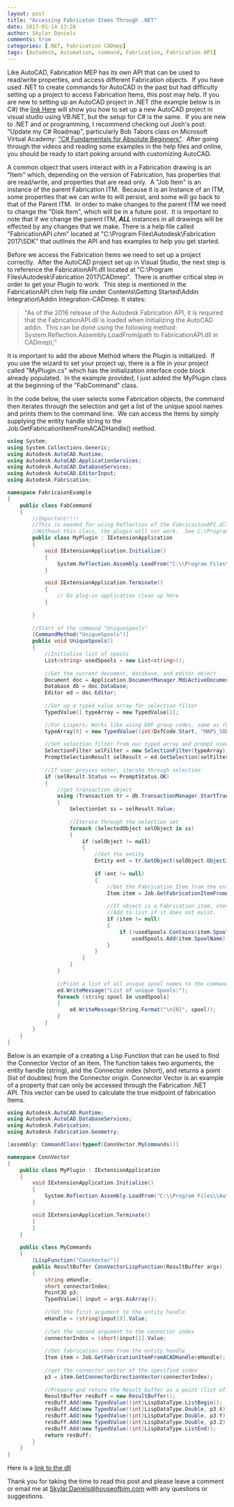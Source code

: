 ```yaml
---
layout: post
title: "Accessing Fabricaton Items Through .NET"
date: 2017-01-14 13:28
author: Skylar Daniels
comments: true
categories: [.NET, Fabrication CADmep]
tags: [Autodesk, Automation, command, Fabrication, Fabrication API]
---
```

Like AutoCAD, Fabrication MEP has its own API that can be used to read/write properties, and access different Fabrication objects.  If you have used .NET to create commands for AutoCAD in the past but had difficulty setting up a project to access Fabrication Items, this post may help. If you are new to setting up an AutoCAD project in .NET (the example below is in C#) the [link Here](https://knowledge.autodesk.com/support/autocad/learn-explore/caas/simplecontent/content/my-first-autocad-plug-overview.html) will show you how to set up a new AutoCAD project in visual studio using VB.NET, but the setup for C# is the same.  If you are new to .NET and or programming, I recommend checking out Josh's post: "Update my C# Roadmap", particularly Bob Tabors class on Microsoft Virtual Academy: ["C# Fundamentals for Absolute Beginners"](https://mva.microsoft.com/en-us/training-courses/c-fundamentals-for-absolute-beginners-16169?l=Lvld4EQIC_2706218949).  After going through the videos and reading some examples in the help files and online, you should be ready to start poking around with customizing AutoCAD.

A common object that users interact with in a Fabrication drawing is an "Item" which, depending on the version of Fabrication, has properties that are read/write, and properties that are read only.  A "Job Item" is an instance of the parent Fabrication ITM.  Because it is an Instance of an ITM, some properties that we can write to will persist, and some will go back to that of the Parent ITM.  In order to make changes to the parent ITM we need to change the "Disk Item", which will be in a future post.  It is important to note that if we change the parent ITM, ***ALL*** instances in all drawings will be effected by any changes that we make. There is a help file called "FabricationAPI.chm" located at "C:\Program Files\Autodesk\Fabrication 2017\SDK" that outlines the API and has examples to help you get started.

Before we access the Fabrication Items we need to set up a project correctly.  After the AutoCAD project set up in Visual Studio, the next step is to reference the FabricationAPI.dll located at "C:\Program Files\Autodesk\Fabrication 2017\CADmep".  There is another critical step in order to get your Plugin to work.  This step is mentioned in the FabricationAPI.chm help file under Contents\Getting Started\Addin Integration\Addin Integration-CADmep. It states:

> "As of the 2016 release of the Autodesk Fabrication API, it is required that the FabricationAPI.dll is loaded when Initializing the AutoCAD addin.  This can be done using the following method: System.Reflection.Assembly.LoadFrom(path to FabricationAPI.dll in CADmep);"

It is important to add the above Method where the Plugin is initialized.  If you use the wizard to set your project up, there is a file in your project called "MyPlugin.cs" which has the initialization interface code block already populated.  In the example provided, I just added the MyPlugin class at the beginning of the "FabCommand" class.

In the code below, the user selects some Fabrication objects, the command then iterates through the selection and get a list of the unique spool names and prints them to the command line.  We can access the Items by simply supplying the entity handle string to the Job.GetFabricationItemFromACADHandle() method.

```c#
using System;
using System.Collections.Generic;
using Autodesk.AutoCAD.Runtime;
using Autodesk.AutoCAD.ApplicationServices;
using Autodesk.AutoCAD.DatabaseServices;
using Autodesk.AutoCAD.EditorInput;
using Autodesk.Fabrication;

namespace FabricaionExample
{
    public class FabCommand
    {
        //Important!!!!
        //This is needed for using Reflection of the FabricaitonAPI.dll
        //Without this class, the plugin will not work.  See C:\Program Files\Autodesk\Fabrication 2017\SDK\FabricationAPI.chm for more details
        public class MyPlugin : IExtensionApplication
        {
            void IExtensionApplication.Initialize()
            {
                System.Reflection.Assembly.LoadFrom("C:\\Program Files\\Autodesk\\Fabrication 2017\\CADmep\\FabricationAPI.dll");
            }

            void IExtensionApplication.Terminate()
            {
                // Do plug-in application clean up here
            }
    
        }
    
        //Start of the command "UniqueSpools"
        [CommandMethod("UniqueSpools")]
        public void UniqueSpools()
        {
            //Initialize list of spools
            List<string> usedSpools = new List<string>();
    
            //Get the current document, database, and editor object
            Document doc = Application.DocumentManager.MdiActiveDocument;
            Database db = doc.Database;
            Editor ed = doc.Editor;
    
            //Set up a typed value array for selection filter
            TypedValue[] typeArray = new TypedValue[1];

            //For Lispers; Works like using DXF group codes, same as (0 . "MAPS_SOLID")
            typeArray[0] = new TypedValue((int)DxfCode.Start, "MAPS_SOLID"); 
    
            //Set selection filter from our typed array and prompt user selection
            SelectionFilter selFilter = new SelectionFilter(typeArray);
            PromptSelectionResult selResult = ed.GetSelection(selFilter);
    
            //If user presses enter, iterate through selection
            if (selResult.Status == PromptStatus.OK)
            {
                //get transaction object
                using (Transaction tr = db.TransactionManager.StartTransaction())
                {
                    SelectionSet ss = selResult.Value;
    
                    //Iterate through the selection set
                    foreach (SelectedObject selObject in ss)
                    {
                        if (selObject != null)
                        {
                            //Get the entity
                            Entity ent = tr.GetObject(selObject.ObjectId, OpenMode.ForRead) as Entity;
    
                            if (ent != null)
                            {
                                //Get the Fabrication Item from the entity handle
                                Item item = Job.GetFabricationItemFromACADHandle(ent.Handle.ToString());
    
                                //If object is a Fabrication item, check to see if the spool name is in our list.
                                //Add to list if it does not exist.
                                if (item != null)
                                {
                                    if (!usedSpools.Contains(item.SpoolName))
                                        usedSpools.Add(item.SpoolName);
                                }
                            }
                        }
                    }
                }
    
                //Print a list of all unique spool names to the command line
                ed.WriteMessage("List of unique Spools:");
                foreach (string spool in usedSpools)
                {
                    ed.WriteMessage(String.Format("\n{0}", spool));
                }
            }
        }
    }
}
```

Below is an example of a creating a Lisp Function that can be used to find the Connector Vector of an Item. The function takes two arguments, the entity handle (string), and the Connector index (short), and returns a point (list of doubles) from the Connector origin. Connector Vector is an example of a property that can only be accessed through the Fabrication .NET API. This vector can be used to calculate the true midpoint of fabrication Items.

```c#
using Autodesk.AutoCAD.Runtime;
using Autodesk.AutoCAD.DatabaseServices;
using Autodesk.Fabrication;
using Autodesk.Fabrication.Geometry;

[assembly: CommandClass(typeof(ConnVector.MyCommands))]

namespace ConnVector
{
    public class MyPlugin : IExtensionApplication
    {
        void IExtensionApplication.Initialize()
        {
            System.Reflection.Assembly.LoadFrom("C:\\Program Files\\Autodesk\\Fabrication 2017\\CADmep\\FabricationAPI.dll");
        }

        void IExtensionApplication.Terminate()
        {
        }
    }
    
    public class MyCommands
    {
        [LispFunction("ConnVector")]
        public ResultBuffer ConnVectorLispFunction(ResultBuffer args)
        {
            string eHandle;
            short connectorIndex;
            Point3D p3;
            TypedValue[] input = args.AsArray();
    
            //Set the first argument to the entity handle
            eHandle = (string)input[0].Value;
    
            //Set the second argument to the connector index
            connectorIndex = (short)input[1].Value;
    
            //Get fabrication item from the entity handle
            Item item = Job.GetFabricationItemFromACADHandle(eHandle);
    
            //get the connector vector of the specified index
            p3 = item.GetConnectorDirectionVector(connectorIndex);
    
            //Prepare and return the Result buffer as a point (list of reals)
            ResultBuffer resBuff = new ResultBuffer();
            resBuff.Add(new TypedValue((int)LispDataType.ListBegin));
            resBuff.Add(new TypedValue((int)LispDataType.Double, p3.X));
            resBuff.Add(new TypedValue((int)LispDataType.Double, p3.Y));
            resBuff.Add(new TypedValue((int)LispDataType.Double, p3.Z));
            resBuff.Add(new TypedValue((int)LispDataType.ListEnd));
            return resBuff;
        }
    }
}
```

Here is a [link to the dll](/assets/dotnet/ConnVector.dll)

Thank you for taking the time to read this post and please leave a comment or email me at Skylar.Daniels@houseofbim.com with any questions or suggestions.
